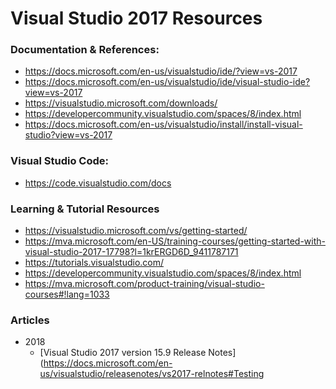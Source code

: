 
Visual Studio 2017 Resources
====

### Documentation & References:
* https://docs.microsoft.com/en-us/visualstudio/ide/?view=vs-2017
* https://docs.microsoft.com/en-us/visualstudio/ide/visual-studio-ide?view=vs-2017
* https://visualstudio.microsoft.com/downloads/
* https://developercommunity.visualstudio.com/spaces/8/index.html
* https://docs.microsoft.com/en-us/visualstudio/install/install-visual-studio?view=vs-2017



### Visual Studio Code:
* https://code.visualstudio.com/docs




### Learning & Tutorial Resources
* https://visualstudio.microsoft.com/vs/getting-started/
* https://mva.microsoft.com/en-US/training-courses/getting-started-with-visual-studio-2017-17798?l=1krERGD6D_9411787171
* https://tutorials.visualstudio.com/
* https://developercommunity.visualstudio.com/spaces/8/index.html
* https://mva.microsoft.com/product-training/visual-studio-courses#!lang=1033


### Articles
* 2018
  * [Visual Studio 2017 version 15.9 Release Notes](https://docs.microsoft.com/en-us/visualstudio/releasenotes/vs2017-relnotes#Testing
